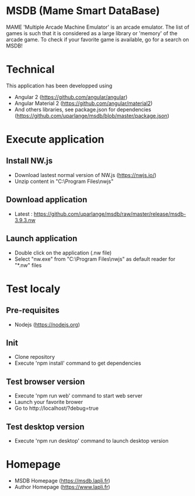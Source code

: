# MSDB (Mame Smart DataBase) #
MAME 'Multiple Arcade Machine Emulator' is an arcade emulator. 
The list of games is such that it is considered as a large library or 'memory' of the arcade game. 
To check if your favorite game is available, go for a search on MSDB!

# Technical #
This application has been developped using
* Angular 2 (https://github.com/angular/angular) 
* Angular Material 2 (https://github.com/angular/material2)
* And others libraries, see package.json for dependencies (https://github.com/uparlange/msdb/blob/master/package.json)

# Execute application #

## Install NW.js ##
* Download lastest normal version of NW.js (https://nwjs.io/)
* Unzip content in "C:\Program Files\nwjs"

## Download application ##
* Latest : https://github.com/uparlange/msdb/raw/master/release/msdb-3.9.3.nw

## Launch application ##
* Double click on the application (.nw file)
* Select "nw.exe" from "C:\Program Files\nwjs" as default reader for "*.nw" files

# Test localy #

## Pre-requisites ##
* Nodejs (https://nodejs.org)

## Init ##
* Clone repository
* Execute 'npm install' command to get dependencies 

## Test browser version ##
* Execute 'npm run web' command to start web server
* Launch your favorite brower
* Go to http://localhost/?debug=true

## Test desktop version ##
* Execute 'npm run desktop' command to launch desktop version

# Homepage #
* MSDB Homepage (https://msdb.lapli.fr)
* Author Homepage (https://www.lapli.fr)